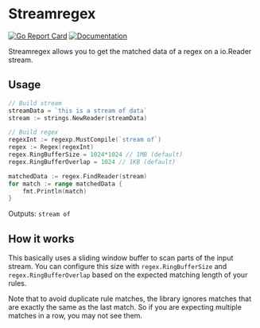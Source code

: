 # Streamregex

[![Go Report Card](https://goreportcard.com/badge/github.com/vertoforce/streamregex)](https://goreportcard.com/report/github.com/vertoforce/streamregex)
[![Documentation](https://godoc.org/github.com/vertoforce/streamregex?status.svg)](https://godoc.org/github.com/vertoforce/streamregex)

Streamregex allows you to get the matched data of a regex on a io.Reader stream.

## Usage

```go
// Build stream
streamData = `this is a stream of data`
stream := strings.NewReader(streamData)

// Build regex
regexInt := regexp.MustCompile(`stream of`)
regex := Regex(regexInt)
regex.RingBufferSize = 1024*1024 // 1MB (default)
regex.RingBufferOverlap = 1024 // 1KB (default)

matchedData := regex.FindReader(stream)
for match := range matchedData {
    fmt.Println(match)
}
```

Outputs: `stream of`

## How it works

This basically uses a sliding window buffer to scan parts of the input stream.  You can configure this size with
`regex.RingBufferSize` and `regex.RingBufferOverlap` based on the expected matching length of your rules.

Note that to avoid duplicate rule matches, the library ignores matches that are exactly the same as the last match.  So if you are expecting multiple matches in a row, you may not see them.
